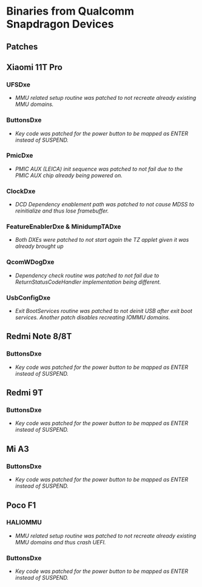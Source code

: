 # Binaries from Qualcomm Snapdragon Devices

## Patches

## Xiaomi 11T Pro

### UFSDxe

- *MMU related setup routine was patched to not recreate already existing MMU domains.*

### ButtonsDxe

- *Key code was patched for the power button to be mapped as ENTER instead of SUSPEND.*

### PmicDxe

- *PMIC AUX (LEICA) init sequence was patched to not fail due to the PMIC AUX chip already being powered on.*

### ClockDxe

- *DCD Dependency enablement path was patched to not cause MDSS to reinitialize and thus lose framebuffer.*

### FeatureEnablerDxe & MinidumpTADxe

- *Both DXEs were patched to not start again the TZ applet given it was already brought up*

### QcomWDogDxe

- *Dependency check routine was patched to not fail due to ReturnStatusCodeHandler implementation being different.*

### UsbConfigDxe

- *Exit BootServices routine was patched to not deinit USB after exit boot services. Another patch disables recreating IOMMU domains.*

## Redmi Note 8/8T

### ButtonsDxe

- *Key code was patched for the power button to be mapped as ENTER instead of SUSPEND.*

## Redmi 9T

### ButtonsDxe

- *Key code was patched for the power button to be mapped as ENTER instead of SUSPEND.*

## Mi A3

### ButtonsDxe

- *Key code was patched for the power button to be mapped as ENTER instead of SUSPEND.*

## Poco F1

### HALIOMMU

- *MMU related setup routine was patched to not recreate already existing MMU domains and thus crash UEFI.*

### ButtonsDxe

- *Key code was patched for the power button to be mapped as ENTER instead of SUSPEND.*
